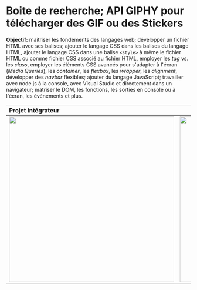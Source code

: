 # Boite de recherche; API GIPHY pour télécharger des GIF ou des Stickers

**Objectif:** maitriser les fondements des langages web; développer un fichier HTML avec ses balises; ajouter le langage CSS dans les balises du langage HTML, ajouter le langage CSS dans une balise `<style>` à même le fichier HTML ou comme fichier CSS associé au fichier HTML, employer les *tag* vs. les *class*, employer les éléments CSS avancés pour s'adapter à l'écran (*Media Queries*), les *container*, les *flexbox*, les *wrapper*, les *alignment*, développer des *navbar* flexibles; ajouter du langage JavaScript; travailler avec node.js à la console, avec Visual Studio et directement dans un navigateur; matriser le DOM, les fonctions, les sorties en console ou à l'écran, les événements et plus.

| Projet intégrateur  |   |
|:---|:---|
| <img src="img/iwp1.gif" alt="" width="450"> | <img src="img/iwp2.gif" alt="" width="450">  |
